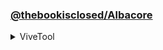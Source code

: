 ### [@thebookisclosed/Albacore](https://github.com/thebookisclosed/ViVe)

<details>
  <summary>ViveTool</summary>

    

</details>
